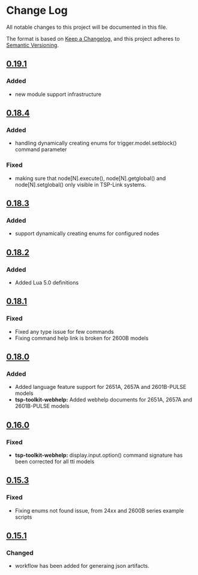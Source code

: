 # Change Log

All notable changes to this project will be documented in this file.

The format is based on [Keep a Changelog](https://keepachangelog.com/en/1.0.0/),
and this project adheres to [Semantic Versioning](https://semver.org/spec/v2.0.0.html).

<!--
Check [Keep a Changelog](http://keepachangelog.com/) for recommendations on how to structure this file.

    Added -- for new features.
    Changed -- for changes in existing functionality.
    Deprecated -- for soon-to-be removed features.
    Removed -- for now removed features.
    Fixed -- for any bug fixes.
    Security -- in case of vulnerabilities.
-->

## [0.19.1]

### Added
- new module support infrastructure

## [0.18.4]

### Added
- handling dynamically creating enums for trigger.model.setblock() command parameter

### Fixed
- making sure that node[N].execute(), node[N].getglobal() and node[N].setglobal() only visible in TSP-Link systems.

## [0.18.3]

### Added
- support dynamically creating enums for configured nodes

## [0.18.2]

### Added
- Added Lua 5.0 definitions

## [0.18.1]

### Fixed
- Fixed any type issue for few commands 
- Fixing command help link is broken for 2600B models

## [0.18.0]

### Added
- Added language feature support for 2651A, 2657A and 2601B-PULSE models
- **tsp-toolkit-webhelp:** Added webhelp documents for 2651A, 2657A and 2601B-PULSE models

## [0.16.0]

### Fixed
- **tsp-toolkit-webhelp:** display.input.option() command signature has been corrected for all tti models

## [0.15.3]

### Fixed
- Fixing enums not found issue, from 24xx and 2600B series example scripts

## [0.15.1]

### Changed
- workflow has been added for generaing json artifacts.

<!--Version Comparison Links-->
[Unreleased]: https://github.com/tektronix/tsp-toolkit-webhelp-to-json/compare/v0.19.1...HEAD
[0.19.1]: https://github.com/tektronix/tsp-toolkit-webhelp-to-json/releases/tag/v0.19.0
[0.19.0]: https://github.com/tektronix/tsp-toolkit-webhelp-to-json/releases/tag/v0.19.0
[0.18.4]: https://github.com/tektronix/tsp-toolkit-webhelp-to-json/releases/tag/v0.18.4
[0.18.3]: https://github.com/tektronix/tsp-toolkit-webhelp-to-json/releases/tag/v0.18.3
[0.18.2]: https://github.com/tektronix/tsp-toolkit-webhelp-to-json/releases/tag/v0.18.2
[0.18.1]: https://github.com/tektronix/tsp-toolkit-webhelp-to-json/releases/tag/v0.18.1
[0.18.0]: https://github.com/tektronix/tsp-toolkit-webhelp-to-json/releases/tag/v0.18.0
[0.16.0]: https://github.com/tektronix/tsp-toolkit-webhelp-to-json/releases/tag/v0.16.0
[0.15.3]: https://github.com/tektronix/tsp-toolkit-webhelp-to-json/releases/tag/v0.15.3
[0.15.1]: https://github.com/tektronix/tsp-toolkit-webhelp-to-json/releases/tag/v0.15.1
